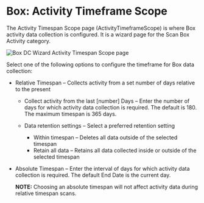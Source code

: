 # Box: Activity Timeframe Scope

The Activity Timespan Scope page (ActivityTimeframeScope) is where Box activity data collection is
configured. It is a wizard page for the Scan Box Activity category.

![Box DC Wizard Activity Timespan Scope page](/img/versioned_docs/accessanalyzer_11.6/accessanalyzer/admin/datacollector/box/activitytimeframe.webp)

Select one of the following options to configure the timeframe for Box data collection:

- Relative Timespan – Collects activity from a set number of days relative to the present

    - Collect activity from the last [number] Days – Enter the number of days for which activity
      data collection is required. The default is 180. The maximum timespan is 365 days.
    - Data retention settings – Select a preferred retention setting

        - Within timespan – Deletes all data outside of the selected timespan
        - Retain all data – Retains all data collected inside or outside of the selected timespan

- Absolute Timespan – Enter the interval of days for which activity data collection is required. The
  default End Date is the current day.

    **NOTE:** Choosing an absolute timespan will not affect activity data during relative timespan
    scans.
